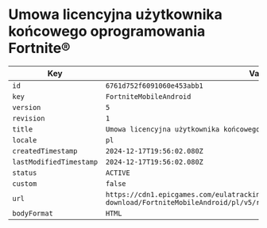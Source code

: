 # Umowa licencyjna użytkownika końcowego oprogramowania Fortnite®

| Key | Value |
| --- | ----- |
| `id` | `6761d752f6091060e453abb1` |
| `key` | `FortniteMobileAndroid` |
| `version` | `5` |
| `revision` | `1` |
| `title` | `Umowa licencyjna użytkownika końcowego oprogramowania Fortnite®` |
| `locale` | `pl` |
| `createdTimestamp` | `2024-12-17T19:56:02.080Z` |
| `lastModifiedTimestamp` | `2024-12-17T19:56:02.080Z` |
| `status` | `ACTIVE` |
| `custom` | `false` |
| `url` | `https://cdn1.epicgames.com/eulatracking-download/FortniteMobileAndroid/pl/v5/r1/64957a43ec2ac496bdbbea1a7f4d6bad.pdf` |
| `bodyFormat` | `HTML` |
